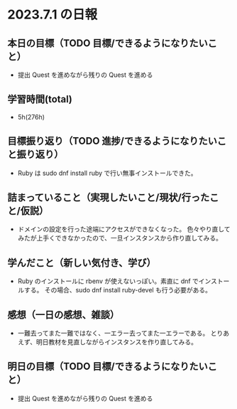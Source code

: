 # 2023.7.1 の日報

## 本日の目標（TODO 目標/できるようになりたいこと）

- 提出 Quest を進めながら残りの Quest を進める

## 学習時間(total)

- 5h(276h)

## 目標振り返り（TODO 進捗/できるようになりたいこと振り返り）

- Ruby は sudo dnf install ruby で行い無事インストールできた。

## 詰まっていること（実現したいこと/現状/行ったこと/仮説）

- ドメインの設定を行った途端にアクセスができなくなった。
  色々やり直してみたが上手くできなかったので、一旦インスタンスから作り直してみる。

## 学んだこと（新しい気付き、学び）

- Ruby のインストールに rbenv が使えないっぽい。素直に dnf でインストールする。
  その場合、sudo dnf install ruby-devel も行う必要がある。

## 感想（一日の感想、雑談）

- 一難去ってまた一難ではなく、一エラー去ってまた一エラーである。
  とりあえず、明日教材を見直しながらインスタンスを作り直してみる。

## 明日の目標（TODO 目標/できるようになりたいこと）

- 提出 Quest を進めながら残りの Quest を進める
